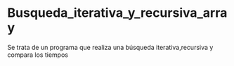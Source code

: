 # Busqueda_iterativa_y_recursiva_array
Se trata de un programa que realiza una búsqueda iterativa,recursiva y compara los tiempos 
